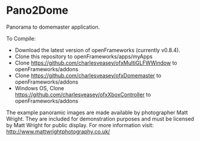 Pano2Dome
=========

Panorama to domemaster application.

To Compile:
- Download the latest version of openFrameworks (currently v0.8.4).
- Clone this repository to openFrameworks/apps/myApps
- Clone https://github.com/charlesveasey/ofxMultiGLFWWindow to openFrameworks/addons
- Clone https://github.com/charlesveasey/ofxDomemaster to openFrameworks/addons
- Windows OS, Clone https://github.com/charlesveasey/ofxXboxController to openFrameworks/addons

The example panoramic images are made available by photographer Matt Wright. They are included for demonstration purposes and must be licensed by Matt Wright for public display. For more information visit:
http://www.mattwrightphotography.co.uk/
